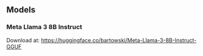 ## Models

### Meta Llama 3 8B Instruct
Download at: https://huggingface.co/bartowski/Meta-Llama-3-8B-Instruct-GGUF
